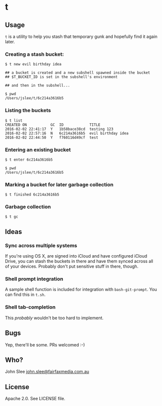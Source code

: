 # t

## Usage

`t` is a utility to help you stash that temporary gunk and hopefully find it again later.

### Creating a stash bucket:

    $ t new evil birthday idea

    ## a bucket is created and a new subshell spawned inside the bucket
    ## $T_BUCKET_ID is set in the subshell's environment

    ## and then in the subshell...

    $ pwd
    /Users/jslee/t/6c214a3616b5

### Listing the buckets

    $ t list
    CREATED ON           GC  ID            TITLE
    2016-02-02 22:41:17  Y   1b58bace38cd  testing 123
    2016-02-02 22:57:16  N   6c214a3616b5  evil birthday idea
    2016-02-02 22:44:50  Y   f760116d49cf  test

### Entering an existing bucket

    $ t enter 6c214a3616b5

    $ pwd
	/Users/jslee/t/6c214a3616b5

### Marking a bucket for later garbage collection

    $ t finished 6c214a3616b5

### Garbage collection

    $ t gc


## Ideas

### Sync across multiple systems

If you're using OS X, are signed into iCloud and have configured iCloud
Drive, you can stash the buckets in there and have them synced across
all of your devices. Probably don't put sensitive stuff in there,
though.

### Shell prompt integration

A sample shell function is included for integration with `bash-git-prompt`.
You can find this in `t.sh`.

### Shell tab-completion

This *probably* wouldn't be too hard to implement.

## Bugs

Yep, there'll be some. PRs welcomed :-)

## Who?

John Slee <john.slee@fairfaxmedia.com.au>

## License

Apache 2.0. See LICENSE file.
